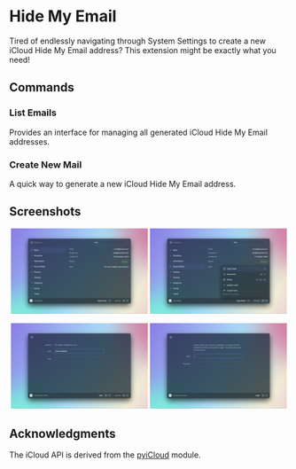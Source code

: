 # Hide My Email

Tired of endlessly navigating through System Settings to create a new iCloud Hide My Email address? This extension might be exactly what you need!

## Commands

### List Emails

Provides an interface for managing all generated iCloud Hide My Email addresses.

### Create New Mail

A quick way to generate a new iCloud Hide My Email address.

## Screenshots

<p align="center">
  <img src="metadata/hidemyemail-1.png" alt="Screenshot 1" width="49%">
  <img src="metadata/hidemyemail-2.png" alt="Screenshot 2" width="49%">
</p>
<p align="center">
  <img src="metadata/hidemyemail-3.png" alt="Screenshot 3" width="49%">
  <img src="metadata/hidemyemail-4.png" alt="Screenshot 4" width="49%">
</p>


## Acknowledgments

The iCloud API is derived from the [pyiCloud](https://github.com/picklepete/pyicloud/tree/master) module.
